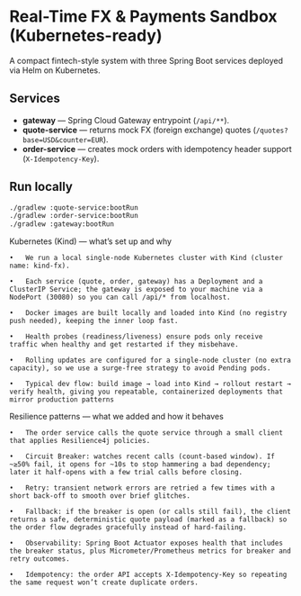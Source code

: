 # Real-Time FX & Payments Sandbox (Kubernetes-ready)

A compact fintech-style system with three Spring Boot services deployed via Helm on Kubernetes.

## Services
- **gateway** — Spring Cloud Gateway entrypoint (`/api/**`).
- **quote-service** — returns mock FX (foreign exchange) quotes (`/quotes?base=USD&counter=EUR`).
- **order-service** — creates mock orders with idempotency header support (`X-Idempotency-Key`).

## Run locally
```bash
./gradlew :quote-service:bootRun
./gradlew :order-service:bootRun
./gradlew :gateway:bootRun
```


Kubernetes (Kind) — what’s set up and why

	•	We run a local single-node Kubernetes cluster with Kind (cluster name: kind-fx).

	•	Each service (quote, order, gateway) has a Deployment and a ClusterIP Service; the gateway is exposed to your machine via a NodePort (30080) so you can call /api/* from localhost.

	•	Docker images are built locally and loaded into Kind (no registry push needed), keeping the inner loop fast.

	•	Health probes (readiness/liveness) ensure pods only receive traffic when healthy and get restarted if they misbehave.

	•	Rolling updates are configured for a single-node cluster (no extra capacity), so we use a surge-free strategy to avoid Pending pods.

	•	Typical dev flow: build image → load into Kind → rollout restart → verify health, giving you repeatable, containerized deployments that mirror production patterns
Resilience patterns — what we added and how it behaves

	•	The order service calls the quote service through a small client that applies Resilience4j policies.

	•	Circuit Breaker: watches recent calls (count-based window). If ~≥50% fail, it opens for ~10s to stop hammering a bad dependency; later it half-opens with a few trial calls before closing.

	•	Retry: transient network errors are retried a few times with a short back-off to smooth over brief glitches.

	•	Fallback: if the breaker is open (or calls still fail), the client returns a safe, deterministic quote payload (marked as a fallback) so the order flow degrades gracefully instead of hard-failing.

	•	Observability: Spring Boot Actuator exposes health that includes the breaker status, plus Micrometer/Prometheus metrics for breaker and retry outcomes.

	•	Idempotency: the order API accepts X-Idempotency-Key so repeating the same request won’t create duplicate orders.
 
